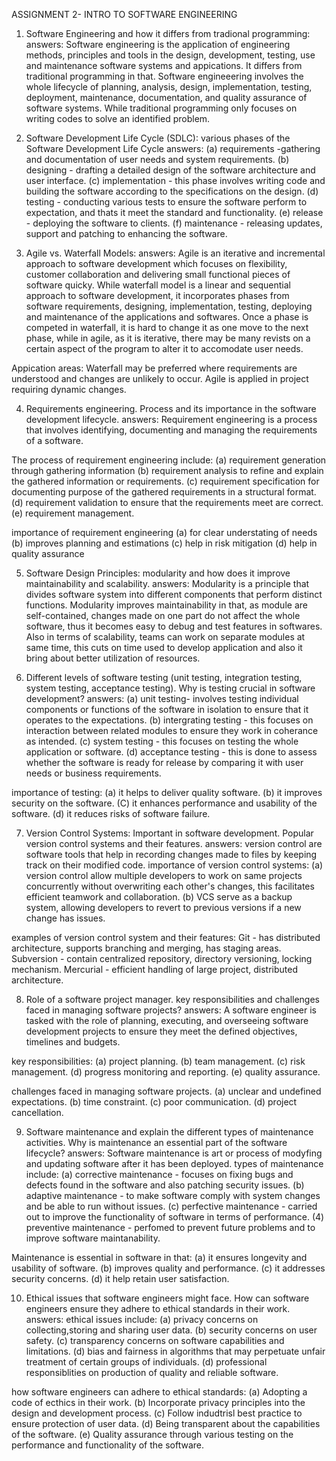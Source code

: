 ASSIGNMENT 2- INTRO TO SOFTWARE ENGINEERING

1.  Software Engineering and how it differs from tradional programming:
    answers:
Software engineering is the application of engineering methods, principles and tools in the design, development, testing, use and maintenance software systems and appications.
It differs from traditional programming in that.
Software engineeering involves the whole lifecycle of planning, analysis, design, implementation, testing, deployment, maintenance, documentation, and quality assurance of software systems.
While traditional programming only focuses on writing codes to solve an identified problem.


2.  Software Development Life Cycle (SDLC): various phases of the Software Development Life Cycle
    answers:
(a) requirements -gathering and documentation of user needs and system requirements.
(b) designing - drafting a detailed design of the software architecture and user interface.
(c) implementation - this phase involves writing code and building the software according to the specifications on the design.
(d) testing - conducting various tests to ensure the software perform to expectation, and thats it meet the standard and functionality.
(e) release - deploying the software  to clients.
(f) maintenance - releasing updates, support and patching to enhancing the software.



3.  Agile vs. Waterfall Models:
    answers:
Agile is an iterative and incremental approach to software development which focuses on flexibility, customer collaboration and delivering small functional pieces of software quicky.
While waterfall model is a linear and sequential approach to software development, it incorporates phases from software requirements, designing, implementation, testing, deploying  and maintenance of the applications and softwares.
Once a phase is competed in waterfall, it is hard to change it as one move to the next phase, while in agile, as it is iterative, there may be many revists on a certain aspect of the program to alter it to accomodate user needs.

Appication areas:
Waterfall may be preferred where requirements are understood and changes are unlikely to occur.
Agile is applied in project requiring dynamic changes. 



4.  Requirements engineering. Process and its importance in the software development lifecycle.
    answers:
Requirement engineering is a process that involves identifying, documenting and managing the requirements of a software.

The process of requirement engineering include:
(a) requirement generation through gathering information
(b) requirement analysis to refine and explain the gathered information or requirements.
(c) requirement specification for documenting purpose of the gathered requirements in a structural format.
(d) requirement validation to ensure that the requirements meet are correct.
(e) requirement management.

importance of requirement engineering
(a) for clear understating of needs
(b) improves planning and estimations
(c) help in risk mitigation
(d) help in quality assurance



5.  Software Design Principles: modularity and how does it improve maintainability and scalability.
    answers:
Modularity is a principle that divides software system into different components that perform distinct functions.
Modularity improves maintainability in that, as module are self-contained, changes made on one part do not affect the whole software, thus it becomes easy to debug and test features in softwares.
Also in terms of scalability, teams can work on separate modules at same time, this cuts on time used to develop application and also it bring about better utilization of resources.



6.  Different levels of software testing (unit testing, integration testing, system testing, acceptance testing). Why is testing crucial in software development?
    answers:
(a) unit testing- involves testing individual components or functions of the software in isolation to ensure that it operates to the expectations.
(b) intergrating testing - this focuses on interaction between related modules to ensure they work in coherance as intended.
(c) system testing - this focuses on testing the whole application or software.
(d) acceptance testing - this is done to assess whether the software is ready for release by comparing it with user needs or business requirements.

importance of testing:
(a) it helps to deliver quality software.
(b) it improves security on the software.
(C) it  enhances performance and usability of the software.
(d) it reduces risks of software failure.



7. Version Control Systems: Important in software development. Popular version control systems and their features.
    answers:
version control are software tools that help in recording changes made to files by keeping track on their modified code.
importance of version control systems:
(a) version control allow multiple developers to work on same projects concurrently without overwriting each other's changes, this facilitates efficient teamwork and collaboration.
(b) VCS serve as a backup system, allowing developers to revert to previous versions if a new change has issues.

examples of version control system and their features:
Git - has distributed architecture, supports branching and merging, has staging areas.
Subversion - contain centralized repository, directory versioning, locking mechanism.
Mercurial - efficient handling of large project, distributed architecture.


8.   Role of a software project manager. key responsibilities and challenges faced in managing software projects?
    answers:
A software engineer is tasked with the role of planning, executing, and overseeing software development projects to ensure they meet the defined objectives, timelines and budgets.

key responsibilities:
(a) project planning.
(b) team management.
(c) risk management.
(d) progress monitoring and reporting.
(e) quality assurance.

challenges faced in managing software projects.
(a) unclear and  undefined expectations.
(b) time constraint.
(c) poor communication.
(d) project cancellation.



9.   Software maintenance and explain the different types of maintenance activities. Why is maintenance an essential part of the software lifecycle?
    answers:
Software maintenance is art or process of modyfing and updating software after it has been deployed.
types of maintenance include:
(a) corrective maintenance - focuses on fixing bugs and defects found in the software and also patching security issues.
(b) adaptive maintenance - to make software comply with system changes and be able to run without issues.
(c) perfective maintenance - carried out to improve the functionality of software in terms of performance.
(4)  preventive maintenance - perfomed to prevent future problems and to improve software maintanability.

Maintenance is essential in software in that:
(a) it ensures longevity and usability of software.
(b) improves quality and performance.
(c) it addresses security concerns.
(d) it help retain user satisfaction.



10.   Ethical issues that software engineers might face. How can software engineers ensure they adhere to ethical standards in their work.
    answers:
ethical issues include:
(a) privacy concerns on collecting,storing and sharing user data.
(b) security concerns on user safety.
(c) transparency concerns on software capabilities and limitations.
(d) bias and fairness in algorithms that may perpetuate unfair treatment of certain groups of individuals.
(d) professional responsiblities on production of quality and reliable software.

how software engineers can adhere to ethical standards:
(a) Adopting a code of ecthics in their work.
(b) Incorporate privacy principles into the design and development process.
(c) Follow indudtrisl best practice to ensure protection of user data.
(d) Being transparent about the capabilities of the software.
(e) Quality assurance through various testing on the performance and functionality of the software.